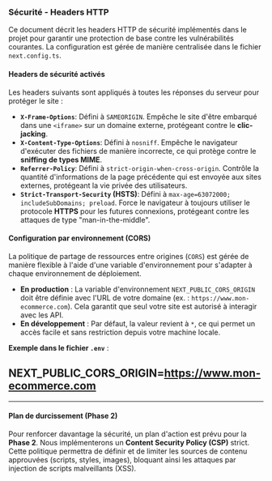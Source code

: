 ### Sécurité - Headers HTTP

Ce document décrit les headers HTTP de sécurité implémentés dans le projet pour garantir une protection de base contre les vulnérabilités courantes. La configuration est gérée de manière centralisée dans le fichier `next.config.ts`.

#### Headers de sécurité activés

Les headers suivants sont appliqués à toutes les réponses du serveur pour protéger le site :

- **`X-Frame-Options`**: Défini à `SAMEORIGIN`. Empêche le site d'être embarqué dans une `<iframe>` sur un domaine externe, protégeant contre le **clic-jacking**.
- **`X-Content-Type-Options`**: Défini à `nosniff`. Empêche le navigateur d'exécuter des fichiers de manière incorrecte, ce qui protège contre le **sniffing de types MIME**.
- **`Referrer-Policy`**: Défini à `strict-origin-when-cross-origin`. Contrôle la quantité d'informations de la page précédente qui est envoyée aux sites externes, protégeant la vie privée des utilisateurs.
- **`Strict-Transport-Security` (HSTS)**: Défini à `max-age=63072000; includeSubDomains; preload`. Force le navigateur à toujours utiliser le protocole **HTTPS** pour les futures connexions, protégeant contre les attaques de type "man-in-the-middle".

#### Configuration par environnement (CORS)

La politique de partage de ressources entre origines (`CORS`) est gérée de manière flexible à l'aide d'une variable d'environnement pour s'adapter à chaque environnement de déploiement.

- **En production** : La variable d'environnement `NEXT_PUBLIC_CORS_ORIGIN` doit être définie avec l'URL de votre domaine (ex. : `https://www.mon-ecommerce.com`). Cela garantit que seul votre site est autorisé à interagir avec les API.
- **En développement** : Par défaut, la valeur revient à `*`, ce qui permet un accès facile et sans restriction depuis votre machine locale.

**Exemple dans le fichier `.env`** :

## NEXT_PUBLIC_CORS_ORIGIN=https://www.mon-ecommerce.com

---

#### Plan de durcissement (Phase 2)

Pour renforcer davantage la sécurité, un plan d'action est prévu pour la **Phase 2**. Nous implémenterons un **Content Security Policy (CSP)** strict. Cette politique permettra de définir et de limiter les sources de contenu approuvées (scripts, styles, images), bloquant ainsi les attaques par injection de scripts malveillants (XSS).
